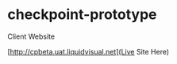 checkpoint-prototype
====================

Client Website

[http://cpbeta.uat.liquidvisual.net](Live Site Here)